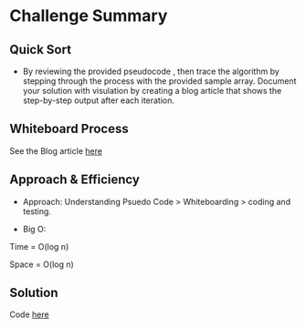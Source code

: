 # **Challenge Summary**

## **Quick Sort**

- By reviewing the provided pseudocode , then trace the algorithm by stepping through the process with the provided sample array. Document your solution with visulation by creating a blog article that shows the step-by-step output after each iteration.


## Whiteboard Process

See the Blog article [here](Blog.md)

## Approach & Efficiency

- Approach:
Understanding Psuedo Code > Whiteboarding > coding and testing.

- Big O:

Time = O(log n)

Space = O(log n)

## Solution

Code [here](quick_sort.py)